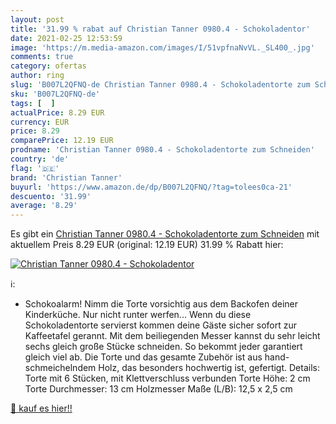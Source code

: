 ```yaml
---
layout: post
title: '31.99 % rabat auf Christian Tanner 0980.4 - Schokoladentor'
date: 2021-02-25 12:53:59
image: 'https://m.media-amazon.com/images/I/51vpfnaNvVL._SL400_.jpg'
comments: true
category: ofertas
author: ring
slug: 'B007L2QFNQ-de Christian Tanner 0980.4 - Schokoladentorte zum Schneiden'
sku: 'B007L2QFNQ-de'
tags: [  ]
actualPrice: 8.29 EUR
currency: EUR
price: 8.29
comparePrice: 12.19 EUR
prodname: 'Christian Tanner 0980.4 - Schokoladentorte zum Schneiden'
country: 'de'
flag: '🇩🇪'
brand: 'Christian Tanner'
buyurl: 'https://www.amazon.de/dp/B007L2QFNQ/?tag=tolees0ca-21'
descuento: '31.99'
average: '8.29'
---
```


Es gibt ein [Christian Tanner 0980.4 - Schokoladentorte zum Schneiden](https://www.amazon.de/dp/B007L2QFNQ/?tag=tolees0ca-21) mit aktuellem Preis 8.29 EUR (original: 12.19 EUR) 31.99 % Rabatt hier:

[![Christian Tanner 0980.4 - Schokoladentor](https://m.media-amazon.com/images/I/51vpfnaNvVL._SL400_.jpg)](https://www.amazon.de/dp/B007L2QFNQ/?tag=tolees0ca-21)

ℹ️:

- Schokoalarm! Nimm die Torte vorsichtig aus dem Backofen deiner Kinderküche. Nur nicht runter werfen... Wenn du diese Schokoladentorte servierst kommen deine Gäste sicher sofort zur Kaffeetafel gerannt. Mit dem beiliegenden Messer kannst du sehr leicht sechs gleich große Stücke schneiden. So bekommt jeder garantiert gleich viel ab. Die Torte und das gesamte Zubehör ist aus hand- schmeichelndem Holz, das besonders hochwertig ist, gefertigt. Details: Torte mit 6 Stücken, mit Klettverschluss verbunden Torte Höhe: 2 cm Torte Durchmesser: 13 cm Holzmesser Maße (L/B): 12,5 x 2,5 cm

[🛒 kauf es hier!!](https://www.amazon.de/dp/B007L2QFNQ/?tag=tolees0ca-21)
